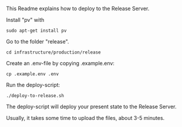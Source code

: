 This Readme explains how to deploy to the Release Server.

Install "pv" with

    sudo apt-get install pv

Go to the folder "release".

    cd infrastructure/production/release

Create an .env-file by copying .example.env:

    cp .example.env .env

Run the deploy-script:

    ./deploy-to-release.sh

The deploy-script will deploy your present state to the Release Server.

Usually, it takes some time to upload the files, about 3-5 minutes.
